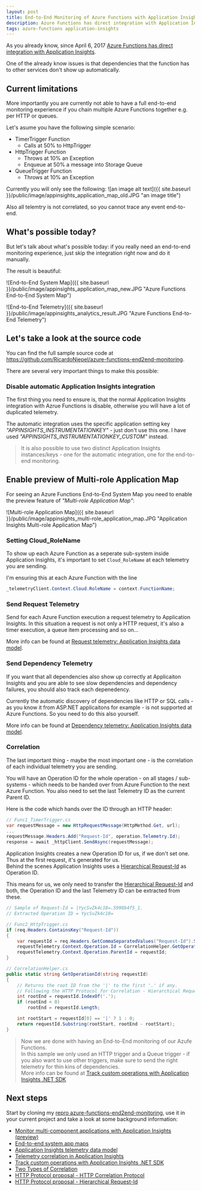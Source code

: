 ```yaml
---
layout: post
title: End-to-End Monitoring of Azure Functions with Application Insights
description: Azure Functions has direct integration with Application Insights but currently lacks an end-to-end monitoring experience. With some manual effort it is possible right now.
tags: azure-functions application-insights
---
```


As you already know, since April 6, 2017 [Azure Functions has direct integration with Application Insights](https://docs.microsoft.com/en-us/azure/azure-functions/functions-monitoring).

One of the already know issues is that dependencies that the function has to other services don't show up automatically.

## Current limitations
More importantly you are currently not able to have a full end-to-end monitoring experience if you chain multiple Azure Functions together e.g. per HTTP or queues.

Let's asume you have the following simple scenario:
- TimerTrigger Function
    - Calls at 50% to HttpTrigger
- HttpTrigger Function
    - Throws at 10% an Exception
    - Enqueue at 50% a message into Storage Queue
- QueueTrigger Function
    - Throws at 10% an Exception

Currently you will only see the following:
![an image alt text]({{ site.baseurl }}/public/image/appinsights_application_map_old.JPG "an image title")

Also all telemtry is not correlated, so you cannot trace any event end-to-end.

## What's possible today?
But let's talk about what's possible today: if you really need an end-to-end monitoring experience, just skip the integration right now and do it manually.

The result is beautiful:

![End-to-End System Map]({{ site.baseurl }}/public/image/appinsights_application_map_new.JPG "Azure Functions End-to-End System Map")

![End-to-End Telemetry]({{ site.baseurl }}/public/image/appinsights_analytics_result.JPG "Azure Functions End-to-End Telemetry")

## Let's take a look at the source code

You can find the full sample source code at <https://github.com/RicardoNiepel/azure-functions-end2end-monitoring>.

There are several very important things to make this possible:

### Disable automatic Application Insights integration

The first thing you need to ensure is, that the normal Application Insights integration with Azrue Functions is disable, otherwise you will have a lot of duplicated telemetry.

The automatic integration uses the specific application setting key _"APPINSIGHTS_INSTRUMENTATIONKEY"_ - just don't use this one. I have used _"APPINSIGHTS_INSTRUMENTATIONKEY_CUSTOM"_ instead.

> It is also possible to use two distinct Application Insights instances/keys - one for the automatic integration, one for the end-to-end monitoring.

## Enable preview of Multi-role Application Map

For seeing an Azure Functions End-to-End System Map you need to enable the preview feature of _"Multi-role Application Map"_:

![Multi-role Application Map]({{ site.baseurl }}/public/image/appinsights_multi-role_application_map.JPG "Application Insights Multi-role Application Map")

### Setting Cloud_RoleName

To show up each Azure Function as a seperate sub-system inside Application Insights, it's important to set `Cloud_RoleName` at each telemetry you are sending.

I'm ensuring this at each Azure Function with the line
```cs
_telemetryClient.Context.Cloud.RoleName = context.FunctionName;
```

### Send Request Telemetry

Send for each Azure Function execution a request telemetry to Application Insights. In this situation a request is not only a HTTP request, it's also a timer execution, a queue item processing and so on...

More info can be found at [Request telemetry: Application Insights data model](https://docs.microsoft.com/en-us/azure/application-insights/application-insights-data-model-request-telemetry).

### Send Dependency Telemetry

If you want that all dependencies also show up correctly at Applicaiton Insights and you are able to see slow dependencies and dependency failures, you should also track each depenedency.

Currently the automatic discovery of dependencies like HTTP or SQL calls - as you know it from ASP.NET applicaitons for example - is not supported at Azure Functions.
So you need to do this also yourself.

More info can be found at [Dependency telemetry: Application Insights data model](https://docs.microsoft.com/en-us/azure/application-insights/application-insights-data-model-dependency-telemetry).

### Correlation

The last important thing - maybe the most important one - is the correlation of each individual telemetry you are sending.

You will have an Operation ID for the whole operation - on all stages / sub-systems - which needs to be handed over from Azure Function to the next Azure Function.
You also need to set the last Telemetry ID as the current Parent ID.

Here is the code which hands over the ID through an HTTP header:

```cs
// Func1_TimerTrigger.cs
var requestMessage = new HttpRequestMessage(HttpMethod.Get, url);
...
requestMessage.Headers.Add("Request-Id", operation.Telemetry.Id);
response = await _httpClient.SendAsync(requestMessage);
```

Application Insights creates a new Operation ID for us, if we don't set one. Thus at the first request, it's generated for us.  
Behind the scenes Application Insights uses a [Hierarchical Request-Id](https://github.com/dotnet/corefx/blob/master/src/System.Diagnostics.DiagnosticSource/src/HierarchicalRequestId.md) as Operation ID.

This means for us, we only need to transfer the [Hierarchical Request-Id](https://github.com/dotnet/corefx/blob/master/src/System.Diagnostics.DiagnosticSource/src/HierarchicalRequestId.md) and both, the Operation ID and the last Telemetry ID can be extracted from these.

```cs
// Sample of Request-Id = |YycSvZk4c18=.5998b4f5_1.
// Extracted Operation ID = YycSvZk4c18=

// Func2_HttpTrigger.cs
if (req.Headers.ContainsKey("Request-Id"))
{
    var requestId = req.Headers.GetCommaSeparatedValues("Request-Id").Single();
    requestTelemetry.Context.Operation.Id = CorrelationHelper.GetOperationId(requestId);
    requestTelemetry.Context.Operation.ParentId = requestId;
}

// CorrelationHelper.cs
public static string GetOperationId(string requestId)
{
    // Returns the root ID from the '|' to the first '.' if any.
    // Following the HTTP Protocol for Correlation - Hierarchical Request-Id schema is used
    int rootEnd = requestId.IndexOf('.');
    if (rootEnd < 0)
        rootEnd = requestId.Length;

    int rootStart = requestId[0] == '|' ? 1 : 0;
    return requestId.Substring(rootStart, rootEnd - rootStart);
}
```

> Now we are done with having an End-to-End monitoring of our Azufe Functions.  
> In this sample we only used an HTTP trigger and a Queue trigger - if you also want to use other triggers, make sure to send the right telemetry for thin kins of dependencies.  
> More info can be found at [Track custom operations with Application Insights .NET SDK](https://docs.microsoft.com/en-us/azure/application-insights/application-insights-custom-operations-tracking#incoming-operations-tracking)

## Next steps
Start by cloning my [repro azure-functions-end2end-monitoring](https://github.com/RicardoNiepel/azure-functions-end2end-monitoring), use it in your current project and take a look at some background information:
* [Monitor multi-component applications with Application Insights (preview)](https://docs.microsoft.com/en-us/azure/application-insights/app-insights-monitor-multi-role-apps)
* [End-to-end system app maps](https://docs.microsoft.com/en-us/azure/application-insights/app-insights-app-map#end-to-end-system-app-maps)
* [Application Insights telemetry data model](https://docs.microsoft.com/en-us/azure/application-insights/application-insights-data-model)
* [Telemetry correlation in Application Insights](https://docs.microsoft.com/en-us/azure/application-insights/application-insights-correlation)
* [Track custom operations with Application Insights .NET SDK](https://docs.microsoft.com/en-us/azure/application-insights/application-insights-custom-operations-tracking#incoming-operations-tracking)
* [Two Types of Correlation](http://apmtips.com/blog/2017/10/18/two-types-of-correlation/)
* [HTTP Protocol proposal - HTTP Correlation Protocol](https://github.com/dotnet/corefx/blob/master/src/System.Diagnostics.DiagnosticSource/src/HttpCorrelationProtocol.md)
* [HTTP Protocol proposal - Hierarchical Request-Id](https://github.com/dotnet/corefx/blob/master/src/System.Diagnostics.DiagnosticSource/src/HierarchicalRequestId.md)
